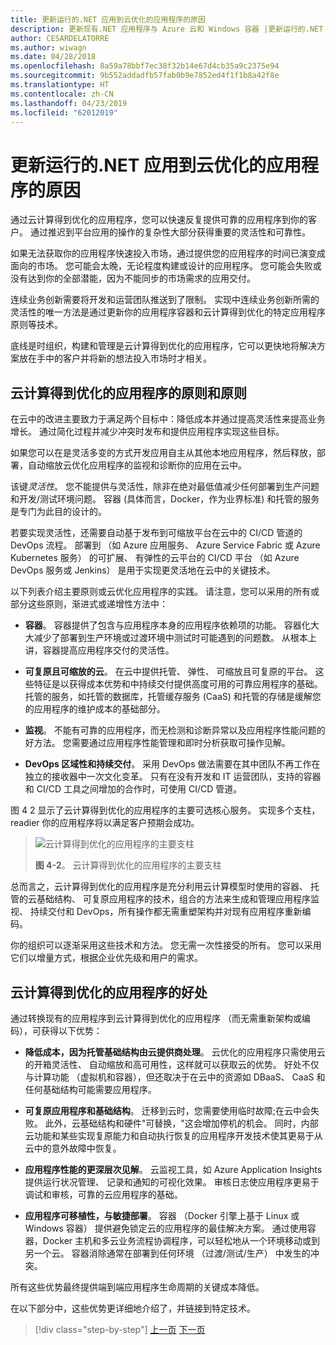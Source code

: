 ```yaml
---
title: 更新运行的.NET 应用到云优化的应用程序的原因
description: 更新现有.NET 应用程序与 Azure 云和 Windows 容器 |更新运行的.NET 应用到云优化的应用程序的原因
author: CESARDELATORRE
ms.author: wiwagn
ms.date: 04/28/2018
ms.openlocfilehash: 8a59a78bbf7ec38f32b14e67d4cb35a9c2375e94
ms.sourcegitcommit: 9b552addadfb57fab0b9e7852ed4f1f1b8a42f8e
ms.translationtype: HT
ms.contentlocale: zh-CN
ms.lasthandoff: 04/23/2019
ms.locfileid: "62012019"
---
```

# <a name="reasons-to-modernize-existing-net-apps-to-cloud-optimized-applications"></a>更新运行的.NET 应用到云优化的应用程序的原因

通过云计算得到优化的应用程序，您可以快速反复提供可靠的应用程序到你的客户。 通过推迟到平台应用的操作的复杂性大部分获得重要的灵活性和可靠性。

如果无法获取你的应用程序快速投入市场，通过提供您的应用程序的时间已演变成面向的市场。 您可能会太晚，无论程度构建或设计的应用程序。 您可能会失败或没有达到你的全部潜能，因为不能同步的市场需求的应用交付。

连续业务创新需要将开发和运营团队推送到了限制。 实现中连续业务创新所需的灵活性的唯一方法是通过更新你的应用程序容器和云计算得到优化的特定应用程序原则等技术。

底线是时组织，构建和管理是云计算得到优化的应用程序，它可以更快地将解决方案放在手中的客户并将新的想法投入市场时才相关。

## <a name="cloud-optimized-application-principles-and-tenets"></a>云计算得到优化的应用程序的原则和原则 

在云中的改进主要致力于满足两个目标中：降低成本并通过提高灵活性来提高业务增长。 通过简化过程并减少冲突时发布和提供应用程序实现这些目标。

如果您可以在是灵活多变的方式开发应用自主从其他本地应用程序，然后释放，部署，自动缩放云优化应用程序的监视和诊断你的应用在云中。

该键*灵活性*。 您不能提供与灵活性，除非在绝对最低值减少任何部署到生产问题和开发/测试环境问题。 容器 (具体而言，Docker，作为业界标准) 和托管的服务是专门为此目的设计的。

若要实现灵活性，还需要自动基于发布到可缩放平台在云中的 CI/CD 管道的 DevOps 流程。 部署到 （如 Azure 应用服务、 Azure Service Fabric 或 Azure Kubernetes 服务） 的可扩展、 有弹性的云平台的 CI/CD 平台 （如 Azure DevOps 服务或 Jenkins） 是用于实现更灵活地在云中的关键技术。

以下列表介绍主要原则或云优化应用程序的实践。 请注意，您可以采用的所有或部分这些原则，渐进式或递增性方法中：

- **容器**。 容器提供了包含与应用程序本身的应用程序依赖项的功能。 容器化大大减少了部署到生产环境或过渡环境中测试时可能遇到的问题数。 从根本上讲，容器提高应用程序交付的灵活性。

- **可复原且可缩放的云**。 在云中提供托管、 弹性、 可缩放且可复原的平台。 这些特征是以获得成本优势和中持续交付提供高度可用的可靠应用程序的基础。 托管的服务，如托管的数据库，托管缓存服务 (CaaS) 和托管的存储是缓解您的应用程序的维护成本的基础部分。

- **监视**。 不能有可靠的应用程序，而无检测和诊断异常以及应用程序性能问题的好方法。 您需要通过应用程序性能管理和即时分析获取可操作见解。

- **DevOps 区域性和持续交付**。 采用 DevOps 做法需要在其中团队不再工作在独立的接收器中一次文化变革。 只有在没有开发和 IT 运营团队，支持的容器和 CI/CD 工具之间增加的合作时，可使用 CI/CD 管道。

图 4 2 显示了云计算得到优化的应用程序的主要可选核心服务。 实现多个支柱，readier 你的应用程序将以满足客户预期会成功。

> ![云计算得到优化的应用程序的主要支柱](./media/image2.png)
>
> **图 4-2**。 云计算得到优化的应用程序的主要支柱

总而言之，云计算得到优化的应用程序是充分利用云计算模型时使用的容器、 托管的云基础结构、 可复原应用程序的技术，组合的方法来生成和管理应用程序监视、 持续交付和 DevOps，所有操作都无需重塑架构并对现有应用程序重新编码。

你的组织可以逐渐采用这些技术和方法。 您无需一次性接受的所有。 您可以采用它们以增量方式，根据企业优先级和用户的需求。

## <a name="benefits-of-a-cloud-optimized-application"></a>云计算得到优化的应用程序的好处

通过转换现有的应用程序到云计算得到优化的应用程序 （而无需重新架构或编码），可获得以下优势：

- **降低成本，因为托管基础结构由云提供商处理**。 云优化的应用程序只需使用云的开箱灵活性、 自动缩放和高可用性，这样就可以获取云的优势。 好处不仅与计算功能 （虚拟机和容器），但还取决于在云中的资源如 DBaaS、 CaaS 和任何基础结构可能需要应用程序。

- **可复原应用程序和基础结构**。 迁移到云时，您需要使用临时故障;在云中会失败。 此外，云基础结构和硬件"可替换，"这会增加停机的机会。 同时，内部云功能和某些实现复原能力和自动执行恢复的应用程序开发技术使其更易于从云中的意外故障中恢复。

- **应用程序性能的更深层次见解**。 云监视工具，如 Azure Application Insights 提供运行状况管理、 记录和通知的可视化效果。 审核日志使应用程序更易于调试和审核，可靠的云应用程序的基础。

- **应用程序可移植性，与敏捷部署**。 容器 （Docker 引擎上基于 Linux 或 Windows 容器） 提供避免锁定云的应用程序的最佳解决方案。 通过使用容器，Docker 主机和多云业务流程协调程序，可以轻松地从一个环境移动或到另一个云。 容器消除通常在部署到任何环境 （过渡/测试/生产） 中发生的冲突。

所有这些优势最终提供端到端应用程序生命周期的关键成本降低。

在以下部分中，这些优势更详细地介绍了，并链接到特定技术。

>[!div class="step-by-step"]
>[上一页](index.md)
>[下一页](microsoft-technologies-in-cloud-optimized-applications.md)